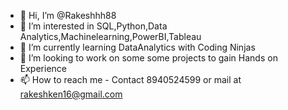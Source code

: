 - 👋 Hi, I’m @Rakeshhh88
- 👀 I’m interested in SQL,Python,Data Analytics,Machinelearning,PowerBI,Tableau
- 🌱 I’m currently learning DataAnalytics with Coding Ninjas
- 💞️ I’m looking to  work on some some projects to gain Hands on Experience
- 📫 How to reach me - Contact 8940524599 or mail at rakeshken16@gmail.com
